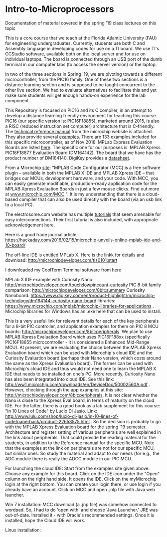 # Intro-to-Microprocessors
Documentation of material covered in the spring '19 class lectures on this topic

This is a core course that we teach at the Florida Atlantic University (FAU) for engineering undergraduates. Currently, students use both C and Assembly language in developing codes for use on a TI board. We use TI's CCStudio software, available both on the local server and for use on individual laptops. The board is connected through an USB port of the dumb terminal in our computer labs (to access the server version) or the laptop. 

In two of the three sections in Spring '19, we are pivoting towards a different microcontroller, from the PIC16 family. One of these two sections is a distance learning section and is supposed to be taught concurrent to the other live section. We had to evaluate alternatives to facilitate this and yet make sure students will get enough hands-on experience for the lab component. 

This Repository is focused on PIC16 and its C compiler, in an attempt to develop a distance learning friendly environment for teaching this course. PIC16 (our specific version is: PIC16F18855), marketed around 2015, is also a RISC (reduced instruction set computer) architecture that is C-friendly. The [technical reference manual](http://ww1.microchip.com/downloads/en/DeviceDoc/400001802D.pdf) from the microchip website is attached.  They also provide several [examples](https://mplabxpress.microchip.com/mplabcloud/example). There are 133 examples included for this specific microcontroller, as of Nov 2018. MPLab Express Evaluation Boards are listed [here](http://ww1.microchip.com/downloads/en/DeviceDoc/30010119B.pdf). The specific one for our purposes is: MPLAB Xpress PIC16F18877 Evaluation Board (DM164142). The board that we have has the product number of DM164140. DigiKey provides a [datasheet](https://www.digikey.com/product-detail/en/microchip-technology/DM164140/DM164140-ND/6044842?WT.srch=1&gclid=EAIaIQobChMItPHnhKD63gIVA1uGCh3HnwjgEAQYASABEgJeNfD_BwE). 

From a Microchip [site](http://ww1.microchip.com/downloads/en/DeviceDoc/30010119B.pdf): "MPLAB Code Configurator (MCC) is a free software plugin – available in both the MPLAB X IDE and MPLAB Xpress IDE – that bridges our MCUs, development hardware, and your code. With MCC, you can easily generate modifiable, production-ready application code for the MPLAB Xpress Evaluation Boards in just a few mouse clicks. Find out more at www.microchip.com/MCC ". It is my understanding that there is a cloud-based compiler that can also be used directly with the board (via an usb link to a local PC). 

The electrosome.com website has multiple [tutorials](https://electrosome.com/category/tutorials/pic-microcontroller/mplab-xc8/) that seem amenable for easy interconnections. Their first tutorial is also included, with appropriate acknowledgement here. 

Here is a good trade journal article: https://hackaday.com/2016/02/15/microchip-unveils-online-mplab-ide-and-10-board/

The off-line IDE is entitled MPLab X. Here is the linkk for details and download: http://microchipdeveloper.com/tls0101:start

I downloaded my CoolTerm Terminal software from [here](https://learn.sparkfun.com/tutorials/terminal-basics/coolterm-windows-mac-linux)

MPLab X IDE example with Curiosity Nano: http://microchipdeveloper.com/touch:lowpincount-curiosity
PIC 8-bit family comparison: http://microchipdeveloper.com/8bit:summary
Curiosity Nanoboard: https://www.digikey.com/en/product-highlight/m/microchip-technology/dm164144-curiosity-nano-board
libraries: https://www.microchip.com/mplab/microchip-libraries-for-applications . Microchip libraries for Windows has an .exe here that can be used to install.

This is a very useful link for relevant details for each of the key peripherals for a 8-bit PIC controller, and application examples for them on PIC 8 MCU boards: http://microchipdeveloper.com/8bit:peripherals. We plan to use MPLAB Xpress Evaluation Board which uses PIC16F188xx (specifically PIC16F18855 microcontroller - it is considered a Enhanced Mid-Range MCU). At present, we are evaluating the choice between the MPLAB Xpress Evaluation board which can be used with Microchip's cloud IDE and the Curiosity Evaluation board (perhaps their Nano version, which costs around the same as the Xpress Evaluation board). The former can be used with Microchip's cloud IDE and thus would not need one to learn the MPLAB X IDE that needs to be installed on one's PC. More recently, Curiosity Nano has also been integrated into cloud IDE. See this link: http://ww1.microchip.com/downloads/en/DeviceDoc/50002560A.pdf . However, checking through the app examples at this site:   http://microchipdeveloper.com/8bit:peripherals, It is not clear whether the Nano is close to the Xpress Eval board, in terms of maturity on the cloud IDE. For the latter, there is a good book as a lab supplement for this course: "In 10 Lines of Code" by  Lucio Di Jasio. Link: http://www.lulu.com/shop/lucio-di-jasio/in-10-lines-of-code/paperback/product-22653575.html . So the decision is probably to go with the MPLAB Xpress Evaluation board for the spring '19 semester. Architecture and register setting of various peripherals are well explained in the link about peripherals. That could provide the reading material for the students, in addition to the Reference manual for the specific MCU. Note that the examples at the link on peripherals are not for our specific MCU, but similar ones. So study the material and adapt to our needs (for e.g., the ADC module there is really the ADCC module in our PIC MCU. 

For launching the cloud IDE: Start from the examples site given above. Choose any example for this board. Click on the IDE icon under the "Open" column on the right hand side. It opens the IDE. Click on the myMicrochip login at the right bottom. You can create your login there, or use login if you already have an account. Click on MCC and open .jnlp file with Java web launcher.  

Win 7 installation: MCC download (a .jnp file) was somehow connected to wordpad. So, I had to do 'open with' and choose 'Java Launcher.' JRE was out-of-date. Installed it - with Oracle's recommended settings. Once it is installed, hope the Cloud IDE will work. 

Linux installation: 
